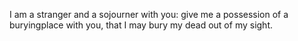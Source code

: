 I am a stranger and a sojourner with you: give me a possession of a buryingplace with you, that I may bury my dead out of my sight.
